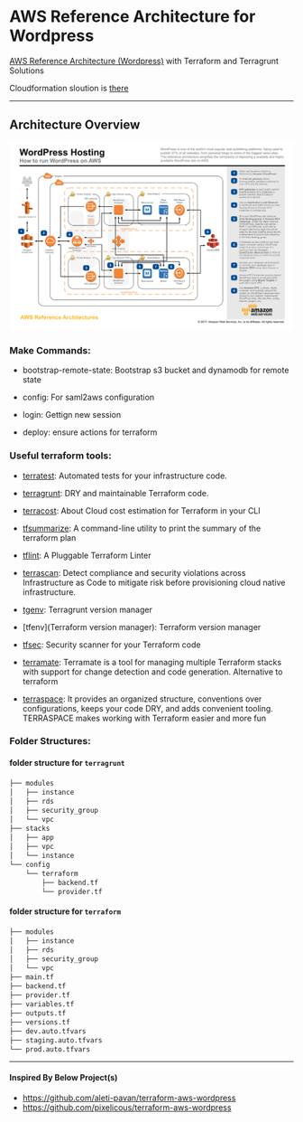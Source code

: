 # AWS Reference Architecture for Wordpress

[AWS Reference Architecture (Wordpress)](https://aws.amazon.com/blogs/architecture/wordpress-best-practices-on-aws/) with Terraform and Terragrunt Solutions

Cloudformation sloution is [there](https://github.com/aws-samples/aws-refarch-wordpress)

---

## Architecture Overview

![architecture-overview](docs/assets/aws-refarch-wordpress-v20171026.jpeg)


### Make Commands:

- bootstrap-remote-state: Bootstrap s3 bucket and dynamodb for remote state

- config: For saml2aws configuration

- login: Gettign new session

- deploy: ensure actions for terraform

### Useful terraform tools:

- [terratest](https://terratest.gruntwork.io/): Automated tests for your infrastructure code.

- [terragrunt](https://terragrunt.gruntwork.io/): DRY and maintainable Terraform code.

- [terracost](https://github.com/cycloidio/terracost): About Cloud cost estimation for Terraform in your CLI

- [tfsummarize](https://github.com/dineshba/tf-summarize): A command-line utility to print the summary of the terraform plan

- [tflint](https://github.com/terraform-linters/tflint): A Pluggable Terraform Linter

- [terrascan](https://github.com/tenable/terrascan): Detect compliance and security violations across Infrastructure as Code to mitigate risk before provisioning cloud native infrastructure.

- [tgenv](https://github.com/cunymatthieu/tgenv): Terragrunt version manager

- [tfenv](Terraform version manager): Terraform version manager

- [tfsec](https://github.com/aquasecurity/tfsec): Security scanner for your Terraform code

- [terramate](https://github.com/mineiros-io/terramate): Terramate is a tool for managing multiple Terraform stacks with support for change detection and code generation. Alternative to terraform


- [terraspace](https://terraspace.cloud/): It provides an organized structure, conventions over configurations, keeps your code DRY, and adds convenient tooling. TERRASPACE makes working with Terraform easier and more fun

### Folder Structures:

#### folder structure for `terragrunt`

```
├── modules
│   ├── instance
│   ├── rds
│   ├── security_group
│   └── vpc
├── stacks
│   ├── app
│   ├── vpc
│   └── instance
└── config
    └── terraform
        ├── backend.tf
        └── provider.tf
```

#### folder structure for `terraform`

```
├── modules
│   ├── instance
│   ├── rds
│   ├── security_group
│   └── vpc
├── main.tf
├── backend.tf
├── provider.tf
├── variables.tf
├── outputs.tf
├── versions.tf
├── dev.auto.tfvars
├── staging.auto.tfvars
└── prod.auto.tfvars
```


----

#### Inspired By Below Project(s)

- https://github.com/aleti-pavan/terraform-aws-wordpress
- https://github.com/pixelicous/terraform-aws-wordpress

